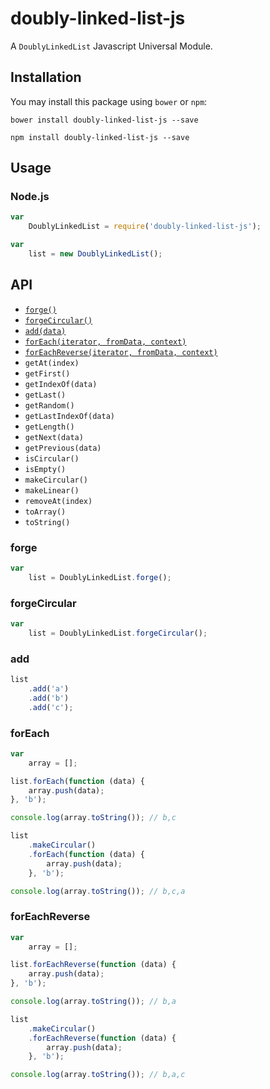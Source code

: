 # doubly-linked-list-js

A `DoublyLinkedList` Javascript Universal Module.

## Installation

You may install this package using `bower` or `npm`:

`bower install doubly-linked-list-js --save`

`npm install doubly-linked-list-js --save`

## Usage

### Node.js

```javascript
var
	DoublyLinkedList = require('doubly-linked-list-js');

var
	list = new DoublyLinkedList();
```

## API

* [`forge()`](#forge)
* [`forgeCircular()`](#forgeCircular)
* [`add(data)`](#add)
* [`forEach(iterator, fromData, context)`](#forEach)
* [`forEachReverse(iterator, fromData, context)`](#forEachReverse)
* `getAt(index)`
* `getFirst()`
* `getIndexOf(data)`
* `getLast()`
* `getRandom()`
* `getLastIndexOf(data)`
* `getLength()`
* `getNext(data)`
* `getPrevious(data)`
* `isCircular()`
* `isEmpty()`
* `makeCircular()`
* `makeLinear()`
* `removeAt(index)`
* `toArray()`
* `toString()`

### <a name="forge"></a>forge

```javascript
var
	list = DoublyLinkedList.forge();
```

### <a name="forgeCircular"></a>forgeCircular

```javascript
var
	list = DoublyLinkedList.forgeCircular();
```

### <a name="add"></a>add

```javascript
list
	.add('a')
	.add('b')
	.add('c');
```

### <a name="forEach"></a>forEach

```javascript
var
	array = [];

list.forEach(function (data) {
	array.push(data);
}, 'b');

console.log(array.toString()); // b,c

list
	.makeCircular()
	.forEach(function (data) {
		array.push(data);
	}, 'b');

console.log(array.toString()); // b,c,a
```

### <a name="forEachReverse"></a>forEachReverse

```javascript
var
	array = [];

list.forEachReverse(function (data) {
	array.push(data);
}, 'b');

console.log(array.toString()); // b,a

list
	.makeCircular()
	.forEachReverse(function (data) {
		array.push(data);
	}, 'b');

console.log(array.toString()); // b,a,c
```
